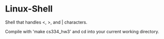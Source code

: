 # Linux-Shell
Shell that handles <, >, and | characters.

Compile with 'make cs334_hw3' and cd into your current working directory.
